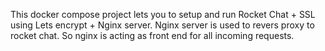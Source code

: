 This docker compose project lets you to setup and run Rocket Chat + SSL using Lets encrypt + Nginx server.
Nginx server is used to revers proxy to rocket chat. So nginx is acting as front end for all incoming requests.
